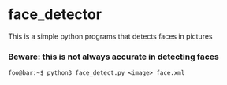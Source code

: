 # face_detector
This is a simple python programs that detects faces in pictures 

### Beware: this is not always accurate in detecting faces

```console
foo@bar:~$ python3 face_detect.py <image> face.xml
```